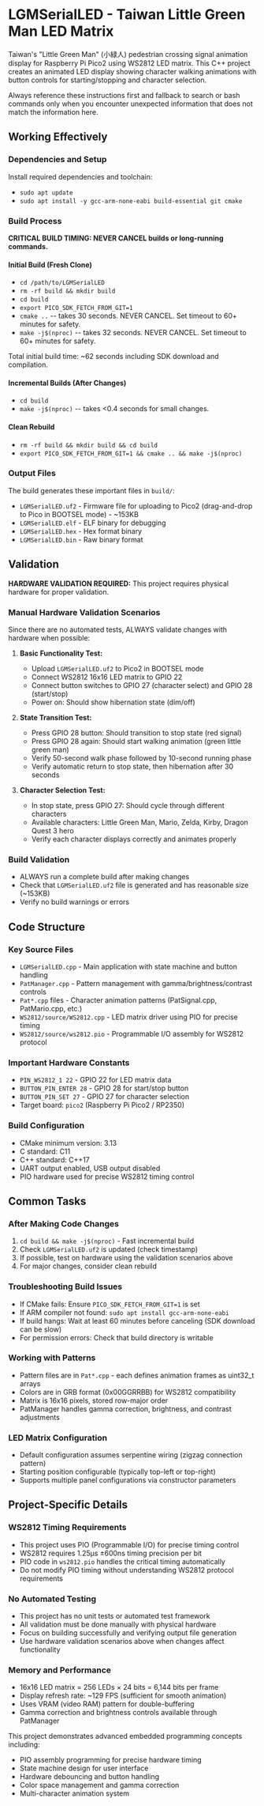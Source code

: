 # LGMSerialLED - Taiwan Little Green Man LED Matrix

Taiwan's "Little Green Man" (小緑人) pedestrian crossing signal animation display for Raspberry Pi Pico2 using WS2812 LED matrix. This C++ project creates an animated LED display showing character walking animations with button controls for starting/stopping and character selection.

Always reference these instructions first and fallback to search or bash commands only when you encounter unexpected information that does not match the information here.

## Working Effectively

### Dependencies and Setup
Install required dependencies and toolchain:
- `sudo apt update`
- `sudo apt install -y gcc-arm-none-eabi build-essential git cmake`

### Build Process
**CRITICAL BUILD TIMING: NEVER CANCEL builds or long-running commands.**

#### Initial Build (Fresh Clone)
- `cd /path/to/LGMSerialLED`
- `rm -rf build && mkdir build`
- `cd build`
- `export PICO_SDK_FETCH_FROM_GIT=1`
- `cmake ..` -- takes 30 seconds. NEVER CANCEL. Set timeout to 60+ minutes for safety.
- `make -j$(nproc)` -- takes 32 seconds. NEVER CANCEL. Set timeout to 60+ minutes for safety.

Total initial build time: ~62 seconds including SDK download and compilation.

#### Incremental Builds (After Changes)
- `cd build`
- `make -j$(nproc)` -- takes <0.4 seconds for small changes.

#### Clean Rebuild
- `rm -rf build && mkdir build && cd build`
- `export PICO_SDK_FETCH_FROM_GIT=1 && cmake .. && make -j$(nproc)`

### Output Files
The build generates these important files in `build/`:
- `LGMSerialLED.uf2` - Firmware file for uploading to Pico2 (drag-and-drop to Pico in BOOTSEL mode) - ~153KB
- `LGMSerialLED.elf` - ELF binary for debugging
- `LGMSerialLED.hex` - Hex format binary
- `LGMSerialLED.bin` - Raw binary format

## Validation
**HARDWARE VALIDATION REQUIRED:** This project requires physical hardware for proper validation.

### Manual Hardware Validation Scenarios
Since there are no automated tests, ALWAYS validate changes with hardware when possible:

1. **Basic Functionality Test:**
   - Upload `LGMSerialLED.uf2` to Pico2 in BOOTSEL mode
   - Connect WS2812 16x16 LED matrix to GPIO 22
   - Connect button switches to GPIO 27 (character select) and GPIO 28 (start/stop)
   - Power on: Should show hibernation state (dim/off)

2. **State Transition Test:**
   - Press GPIO 28 button: Should transition to stop state (red signal)
   - Press GPIO 28 again: Should start walking animation (green little green man)
   - Verify 50-second walk phase followed by 10-second running phase
   - Verify automatic return to stop state, then hibernation after 30 seconds

3. **Character Selection Test:**
   - In stop state, press GPIO 27: Should cycle through different characters
   - Available characters: Little Green Man, Mario, Zelda, Kirby, Dragon Quest 3 hero
   - Verify each character displays correctly and animates properly

### Build Validation
- ALWAYS run a complete build after making changes
- Check that `LGMSerialLED.uf2` file is generated and has reasonable size (~153KB)
- Verify no build warnings or errors

## Code Structure

### Key Source Files
- `LGMSerialLED.cpp` - Main application with state machine and button handling
- `PatManager.cpp` - Pattern management with gamma/brightness/contrast controls
- `Pat*.cpp` files - Character animation patterns (PatSignal.cpp, PatMario.cpp, etc.)
- `WS2812/source/WS2812.cpp` - LED matrix driver using PIO for precise timing
- `WS2812/source/ws2812.pio` - Programmable I/O assembly for WS2812 protocol

### Important Hardware Constants
- `PIN_WS2812_1 22` - GPIO 22 for LED matrix data
- `BUTTON_PIN_ENTER 28` - GPIO 28 for start/stop button  
- `BUTTON_PIN_SET 27` - GPIO 27 for character selection
- Target board: `pico2` (Raspberry Pi Pico2 / RP2350)

### Build Configuration
- CMake minimum version: 3.13
- C standard: C11
- C++ standard: C++17
- UART output enabled, USB output disabled
- PIO hardware used for precise WS2812 timing control

## Common Tasks

### After Making Code Changes
1. `cd build && make -j$(nproc)` - Fast incremental build
2. Check `LGMSerialLED.uf2` is updated (check timestamp)
3. If possible, test on hardware using the validation scenarios above
4. For major changes, consider clean rebuild

### Troubleshooting Build Issues
- If CMake fails: Ensure `PICO_SDK_FETCH_FROM_GIT=1` is set
- If ARM compiler not found: `sudo apt install gcc-arm-none-eabi`
- If build hangs: Wait at least 60 minutes before canceling (SDK download can be slow)
- For permission errors: Check that build directory is writable

### Working with Patterns
- Pattern files are in `Pat*.cpp` - each defines animation frames as uint32_t arrays
- Colors are in GRB format (0x00GGRRBB) for WS2812 compatibility
- Matrix is 16x16 pixels, stored row-major order
- PatManager handles gamma correction, brightness, and contrast adjustments

### LED Matrix Configuration
- Default configuration assumes serpentine wiring (zigzag connection pattern)
- Starting position configurable (typically top-left or top-right)
- Supports multiple panel configurations via constructor parameters

## Project-Specific Details

### WS2812 Timing Requirements
- This project uses PIO (Programmable I/O) for precise timing control
- WS2812 requires 1.25μs ±600ns timing precision per bit
- PIO code in `ws2812.pio` handles the critical timing automatically
- Do not modify PIO timing without understanding WS2812 protocol requirements

### No Automated Testing
- This project has no unit tests or automated test framework
- All validation must be done manually with physical hardware
- Focus on building successfully and verifying output file generation
- Use hardware validation scenarios above when changes affect functionality

### Memory and Performance
- 16x16 LED matrix = 256 LEDs × 24 bits = 6,144 bits per frame
- Display refresh rate: ~129 FPS (sufficient for smooth animation)
- Uses VRAM (video RAM) pattern for double-buffering
- Gamma correction and brightness controls available through PatManager

This project demonstrates advanced embedded programming concepts including:
- PIO assembly programming for precise hardware timing
- State machine design for user interface
- Hardware debouncing and button handling
- Color space management and gamma correction
- Multi-character animation system
